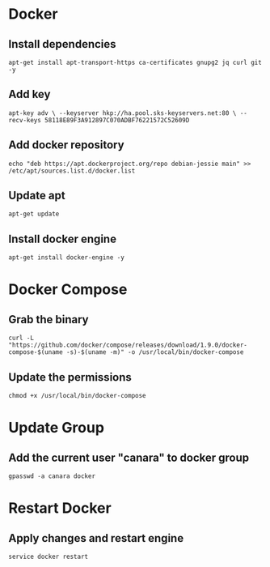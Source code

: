 # Docker

## Install dependencies

`apt-get install apt-transport-https ca-certificates gnupg2 jq curl git -y`

## Add key

`apt-key adv \
      --keyserver hkp://ha.pool.sks-keyservers.net:80 \
      --recv-keys 58118E89F3A912897C070ADBF76221572C52609D`

## Add docker repository

`echo "deb https://apt.dockerproject.org/repo debian-jessie main" >> /etc/apt/sources.list.d/docker.list`

## Update apt

`apt-get update`

## Install docker engine

`apt-get install docker-engine -y`

# Docker Compose

## Grab the binary

`curl -L "https://github.com/docker/compose/releases/download/1.9.0/docker-compose-$(uname -s)-$(uname -m)" -o /usr/local/bin/docker-compose`

## Update the permissions

`chmod +x /usr/local/bin/docker-compose`

# Update Group

## Add the current user "canara" to docker group

`gpasswd -a canara docker`

# Restart Docker

## Apply changes and restart engine

`service docker restart`
